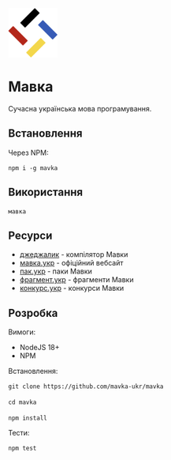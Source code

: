 <img src="./assets/logo.png" width="100" height="100" /> 

# Мавка

Сучасна українська мова програмування.

## Встановлення

Через NPM:

```shell
npm i -g mavka
```

## Використання

```shell
мавка
```

## Ресурси

- [джеджалик](https://github.com/mavka-ukr/jejalyk) - компілятор Мавки
- [мавка.укр](https://мавка.укр) - офіційний вебсайт
- [пак.укр](https://пак.укр) - паки Мавки
- [фрагмент.укр](https://фрагмент.укр) - фрагменти Мавки
- [конкурс.укр](https://конкурс.укр) - конкурси Мавки

## Розробка

Вимоги:

- NodeJS 18+
- NPM

Встановлення:

```shell
git clone https://github.com/mavka-ukr/mavka

cd mavka

npm install
```

Тести:

```shell
npm test
```